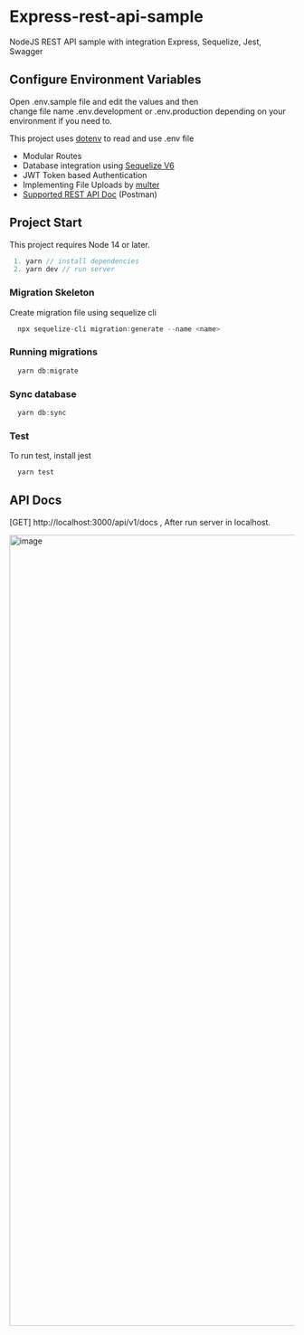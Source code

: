 # Express-rest-api-sample

NodeJS REST API sample with integration Express, Sequelize, Jest, Swagger

## Configure Environment Variables

Open .env.sample file and edit the values and then  
change file name .env.development or .env.production depending on your environment if you need to.

This project uses [dotenv](https://www.npmjs.com/package/dotenv) to read and use .env file

- Modular Routes
- Database integration using [Sequelize V6](https://sequelize.org/master/)
- JWT Token based Authentication
- Implementing File Uploads by [multer](https://www.npmjs.com/package/multer)
- [Supported REST API Doc](https://documenter.getpostman.com/view/4627621/Tz5jfft1) (Postman)

## Project Start

This project requires Node 14 or later.

```javascript
 1. yarn // install dependencies
 2. yarn dev // run server

```

### Migration Skeleton

Create migration file using sequelize cli

```javascript
  npx sequelize-cli migration:generate --name <name>
```

### Running migrations

```javascript
  yarn db:migrate
```

### Sync database

```javascript
  yarn db:sync
```

### Test
To run test, install jest
```javascript
  yarn test
```

## API Docs

[GET] http://localhost:3000/api/v1/docs , After run server in localhost.

<img width="1399" alt="image" src="https://user-images.githubusercontent.com/81504356/160084497-acdef6f2-0385-4046-912c-5123acce0aaf.png">
